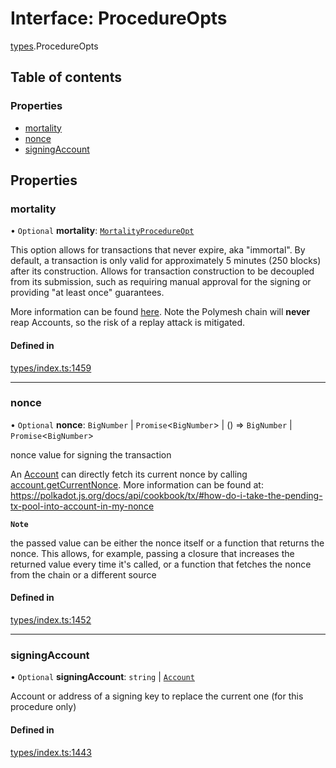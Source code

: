 # Interface: ProcedureOpts

[types](../wiki/types).ProcedureOpts

## Table of contents

### Properties

- [mortality](../wiki/types.ProcedureOpts#mortality)
- [nonce](../wiki/types.ProcedureOpts#nonce)
- [signingAccount](../wiki/types.ProcedureOpts#signingaccount)

## Properties

### mortality

• `Optional` **mortality**: [`MortalityProcedureOpt`](../wiki/types#mortalityprocedureopt)

This option allows for transactions that never expire, aka "immortal". By default, a transaction is only valid for approximately 5 minutes (250 blocks) after its construction. Allows for transaction construction to be decoupled from its submission, such as requiring manual approval for the signing or providing "at least once" guarantees.

More information can be found [here](https://wiki.polkadot.network/docs/build-protocol-info#transaction-mortality). Note the Polymesh chain will **never** reap Accounts, so the risk of a replay attack is mitigated.

#### Defined in

[types/index.ts:1459](https://github.com/PolymeshAssociation/polymesh-sdk/blob/07a4c5b0/src/types/index.ts#L1459)

___

### nonce

• `Optional` **nonce**: `BigNumber` \| `Promise`<`BigNumber`\> \| () => `BigNumber` \| `Promise`<`BigNumber`\>

nonce value for signing the transaction

An [Account](../wiki/api.entities.Account.Account) can directly fetch its current nonce by calling [account.getCurrentNonce](../wiki/api.entities.Account.Account#getcurrentnonce). More information can be found at: https://polkadot.js.org/docs/api/cookbook/tx/#how-do-i-take-the-pending-tx-pool-into-account-in-my-nonce

**`Note`**

 the passed value can be either the nonce itself or a function that returns the nonce. This allows, for example, passing a closure that increases the returned value every time it's called, or a function that fetches the nonce from the chain or a different source

#### Defined in

[types/index.ts:1452](https://github.com/PolymeshAssociation/polymesh-sdk/blob/07a4c5b0/src/types/index.ts#L1452)

___

### signingAccount

• `Optional` **signingAccount**: `string` \| [`Account`](../wiki/api.entities.Account.Account)

Account or address of a signing key to replace the current one (for this procedure only)

#### Defined in

[types/index.ts:1443](https://github.com/PolymeshAssociation/polymesh-sdk/blob/07a4c5b0/src/types/index.ts#L1443)
